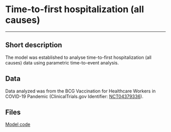 # Time-to-first hospitalization (all causes)
-------------------------

## Short description

The model was established to analyse time-to-first hospitalization (all causes) data using parametric time-to-event analysis.

## Data

Data analyzed was from the BCG Vaccination for Healthcare Workers in COVID-19 Pandemic (ClinicalTrials.gov Identifier: [NCT04379336](https://clinicaltrials.gov/ct2/show/NCT04379336)).

## Files
[Model code](test)

